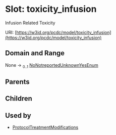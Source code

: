 
# Slot: toxicity_infusion


Infusion Related Toxicity

URI: [https://w3id.org/pcdc/model/toxicity_infusion](https://w3id.org/pcdc/model/toxicity_infusion)


## Domain and Range

None &#8594;  <sub>0..1</sub> [NoNotreportedUnknownYesEnum](NoNotreportedUnknownYesEnum.md)

## Parents


## Children


## Used by

 * [ProtocolTreatmentModifications](ProtocolTreatmentModifications.md)
